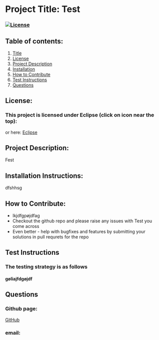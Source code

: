 
  # Project Title: Test 
  ### [![License](https://img.shields.io/badge/License-EPL%201.0-red.svg)](https://opensource.org/licenses/EPL-1.0)
  
  ## Table of contents:
  1. [Title](#Project-Title)
  1. [License](#License)
  1. [Project Description](#Project-Description)
  1. [Installation](#Installation-Instructions)
  1. [How to Contribute](#How-to-Contribute)
  1. [Test Instructions](#Test-Instructions)
  1. [Questions](#Questions)

  ## License: 
  ### This project is licensed under Eclipse (click on icon near the top):
  or here: [Eclipse](https://opensource.org/licenses/EPL-1.0)
 

  ## Project Description:
  Fest 
  ## Installation Instructions:
  dfshhsg
  ## How to Contribute:
  * lkjdfgpøjdfag
  * Checkout the github repo and please raise any issues with Test you come across 
  * Even better - help with bugfixes and features by submitting your solutions in pull requrets for the repo 
  ## Test Instructions
  ### The testing strategy is as follows
  #### gøliajfdgøjdf

  ## Questions
  ### Github page:
  [GitHub](undefined)
  ### email:


